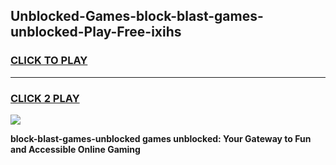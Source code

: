 
## Unblocked-Games-block-blast-games-unblocked-Play-Free-ixihs
<h3>
<a href="https://premium76.site?title=block-blast-games-unblocked&ref=19M">CLICK TO PLAY</a></h3>
<hr>

<h3>
<a href="https://premium76.site?title=block-blast-games-unblocked&ref=19M">CLICK 2 PLAY</a>
  
</h3>

<a href="https://premium76.site?title=block-blast-games-unblocked&ref=19M"><img src="https://clearcache.store/games.png"></a>


**block-blast-games-unblocked games unblocked: Your Gateway to Fun and Accessible Online Gaming**
